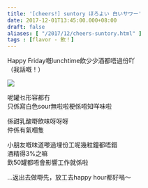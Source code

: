 ```yaml
---
title: '[cheers!] suntory ほろよい 白いサワー'
date: 2017-12-01T13:45:00.000+08:00
draft: false
aliases: [ "/2017/12/cheers-suntory.html" ]
tags : [flavor - 飲！]
---
```


Happy Friday嘅lunchtime飲少少酒都唔過份吖  
（我話嘅！）  

![](/images/suntorywhitesour.jpg)

呢罐乜形容都冇  
只係寫白色sour無啦啦梗係唔知咩味啦  
  
係甜乳酸嘢飲味呀呀呀  
仲係有氣嗰隻  
  
小朋友嘅味道嚟過埋份工呢幾粒鐘都唔錯  
酒精得3%之嘛  
飲50罐都唔會影響工作就係啦  
  
...返出去做嘢先，放工去happy hour都好喎～
